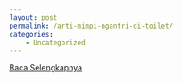 ```yaml
---
layout: post
permalink: /arti-mimpi-ngantri-di-toilet/
categories:
    - Uncategorized
---
```


[Baca Selengkapnya](/04)